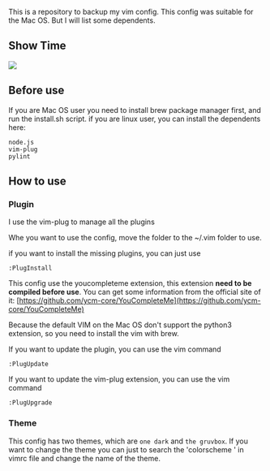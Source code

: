 This is a repository to backup my vim config.
This config was suitable for the Mac OS. But I will list some dependents.

## Show Time
![](https://i.loli.net/2021/02/01/NVBbvxU1Cy2dskO.png)

## Before use
If you are Mac OS user you need to install brew package manager first,
   and run the install.sh script.
   if you are linux user, you can install the dependents here:
   ```
   node.js
   vim-plug
   pylint
   ```
## How to use
### Plugin
   I use the vim-plug to manage all the plugins

   Whe you want to use the config, move the folder to the ~/.vim folder to use.

   if you want to install the missing plugins, you can just use

   ```
   :PlugInstall
   ```

   This config use the youcompleteme extension, this extension **need to be compiled before use**.
   You can get some information from the official site of it:
   [https://github.com/ycm-core/YouCompleteMe](https://github.com/ycm-core/YouCompleteMe)

   Because the default VIM on the Mac OS don't support the python3 extension, so you need to
   install the vim with brew.

   If you want to update the plugin, you can use the vim command

   ```
   :PlugUpdate
   ```

   If you want to update the vim-plug extension, you can use the vim command

   ```
   :PlugUpgrade
   ```
### Theme
   This config has two themes, which are `one dark` and `the gruvbox`.
   If you want to change the theme you can just to search the 'colorscheme <your theme>' in
   vimrc file and change the name of the theme.


